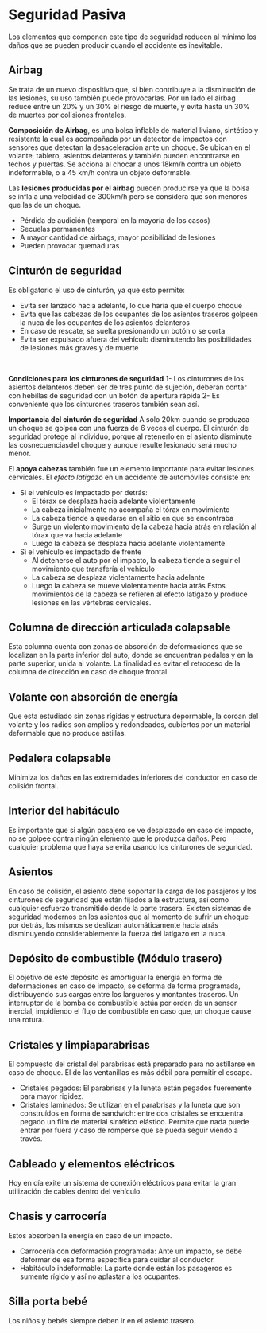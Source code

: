 # Seguridad Pasiva
Los elementos que componen este tipo de seguridad reducen al mínimo los daños que se pueden producir cuando el accidente es inevitable.

## Airbag
Se trata de un nuevo dispositivo que, si bien contribuye a la disminución de las lesiones, su uso también puede provocarlas.
Por un lado el airbag reduce entre un 20% y un 30% el riesgo de muerte, y evita hasta un 30% de muertes por colisiones frontales.
<br>

**Composición de Airbag**, es una bolsa inflable de material liviano, sintético y resistente la cual es acompañada por un detector de impactos con sensores que detectan la desaceleración ante un choque.
Se ubican en el volante, tablero, asientos delanteros y también pueden encontrarse en techos y puertas.
Se acciona al chocar a unos 18km/h contra un objeto indeformable, o a 45 km/h contra un objeto deformable.
<br>

Las **lesiones producidas por el airbag** pueden producirse ya que la bolsa se infla a una velocidad de 300km/h pero se considera que son menores que las de un choque.
- Pérdida de audición (temporal en la mayoría de los casos)
- Secuelas permanentes
- A mayor cantidad de airbags, mayor posibilidad de lesiones
- Pueden provocar quemaduras

## Cinturón de seguridad
Es obligatorio el uso de cinturón, ya que esto permite:
- Evita ser lanzado hacia adelante, lo que haría que el cuerpo choque
- Evita que las cabezas de los ocupantes de los asientos traseros golpeen la nuca de los ocupantes de los asientos delanteros
- En caso de rescate, se suelta presionando un botón o se corta
- Evita ser expulsado afuera del vehículo disminutendo las posibilidades de lesiones más graves y de muerte
<br>

**Condiciones para los cinturones de seguridad**
1- Los cinturones de los asientos delanteros deben ser de tres punto de sujeción, deberán contar con hebillas de seguridad con un botón de apertura rápida
2- Es conveniente que los cinturones traseros también sean así.
<br>

**Importancia del cinturón de seguridad**
A solo 20km cuando se produzca un choque se golpea con una fuerza de 6 veces el cuerpo.
El cinturón de seguridad protege al individuo, porque al retenerlo en el asiento disminute las cosnecuenciasdel choque y aunque resulte lesionado será mucho menor.
<br>

El **apoya cabezas** también fue un elemento importante para evitar lesiones cervicales.
El _efecto latigazo_ en un accidente de automóviles consiste en:
- Si el vehículo es impactado por detrás:
    - El tórax se desplaza hacia adelante violentamente
    - La cabeza inicialmente no acompaña el tórax en movimiento
    - La cabeza tiende a quedarse en el sitio en que se encontraba
    - Surge un violento movimiento de la cabeza hacia atrás en relación al tórax que va hacia adelante
    - Luego la cabeza se desplaza hacia adelante violentamente
- Si el vehículo es impactado de frente
    - Al detenerse el auto por el impacto, la cabeza tiende a seguir el movimiento que transfería el vehículo
    - La cabeza se desplaza violentamente hacia adelante
    - Luego la cabeza se mueve violentamente hacia atrás
Estos movimientos de la cabeza se refieren al efecto latigazo y produce lesiones en las vértebras cervicales.

## Columna de dirección articulada colapsable
Esta columna cuenta con zonas de absorción de deformaciones que se localizan en la parte inferior del auto, donde se encuentran pedales y en la parte superior, unida al volante.
La finalidad es evitar el retroceso de la columna de dirección en caso de choque frontal.

## Volante con absorción de energía
Que esta estudiado sin zonas rígidas y estructura depormable, la coroan del volante y los radios son amplios y redondeados, cubiertos por un material deformable que no produce astillas.

## Pedalera colapsable
Minimiza los daños en las extremidades inferiores del conductor en caso de colisión frontal.

## Interior del habitáculo
Es importante que si algún pasajero se ve desplazado en caso de impacto, no se golpee contra ningún elemento que le produzca daños. Pero cualquier problema que haya se evita usando los cinturones de seguridad.

## Asientos
En caso de colisión, el asiento debe soportar la carga de los pasajeros y los cinturones de seguridad
que están fijados a la estructura, así como cualquier
esfuerzo transmitido desde la parte trasera.
Existen sistemas de seguridad modernos en los asientos que al momento de sufrir un choque por detrás, los mismos se deslizan automáticamente hacia atrás disminuyendo considerablemente la fuerza del latigazo en la nuca.

## Depósito de combustible (Módulo trasero)
El objetivo de este depósito es amortiguar la energía en forma de deformaciones en caso de impacto, se deforma de forma programada, distribuyendo sus cargas entre los largueros y montantes traseros.
Un interruptor de la bomba de combustible actúa por orden de un sensor inercial, impidiendo el flujo de combustible en caso que, un choque cause una rotura.

## Cristales y limpiaparabrisas
El compuesto del cristal del parabrisas está preparado para no astillarse en caso de choque. El de las ventanillas es más débil para permitir el escape.
- Cristales pegados: El parabrisas y la luneta están pegados fueremente para mayor rigidez.
- Cristales laminados: Se utilizan en el parabrisas y la luneta que son construídos en forma de sandwich: entre dos cristales se encuentra pegado un film de material sintético elástico. Permite que nada puede entrar por fuera y caso de romperse que se pueda seguir viendo a través.

## Cableado y elementos eléctricos
Hoy en día exite un sistema de conexión eléctricos para evitar la gran utilización de cables dentro del vehículo. 

## Chasis y carrocería
Estos absorben la energía en caso de un impacto.
- Carrocería con deformación programada: Ante un impacto, se debe deformar de esa forma específica para cuidar al conductor.
- Habitáculo indeformable: La parte donde están los pasageros es sumente rígido y así no aplastar a los ocupantes.

## Silla porta bebé
Los niños y bebés siempre deben ir en el asiento trasero.
